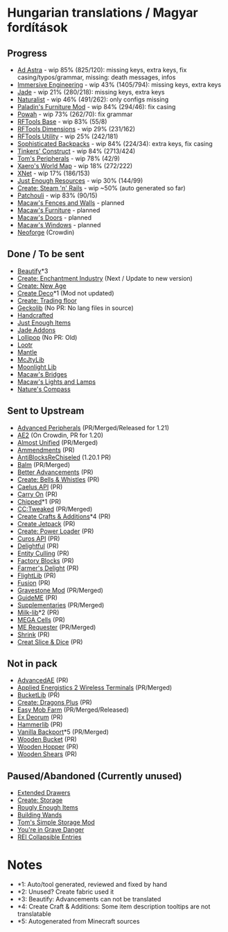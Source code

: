 # Hungarian translations / Magyar fordítások

## Progress
- [Ad Astra](https://modrinth.com/mod/ad-astra/) - wip 85% (825/120): missing keys, extra keys, fix casing/typos/grammar, missing: death messages, infos
- [Immersive Engineering](https://modrinth.com/mod/imm/) - wip 43% (1405/794): missing keys, extra keys
- [Jade](https://modrinth.com/mod/jade) - wip 21% (280/218): missing keys, extra keys
- [Naturalist](https://modrinth.com/mod/naturalist/) - wip 46% (491/262): only configs missing 
- [Paladin's Furniture Mod](https://modrinth.com/mod/paladins-furniture) - wip 84% (294/46): fix casing
- [Powah](https://modrinth.com/mod/powah) - wip 73% (262/70): fix grammar
- [RFTools Base](https://modrinth.com/mod/rftools-base) - wip 83% (55/8)
- [RFTools Dimensions](https://modrinth.com/mod/rftools-dimensions/) - wip 29% (231/162)
- [RFTools Utility](https://modrinth.com/mod/rftools-utility/) - wip 25% (242/181)
- [Sophisticated Backpacks](https://modrinth.com/mod/sophisticated-backpacks) - wip 84% (224/34): extra keys, fix casing
- [Tinkers' Construct](https://modrinth.com/mod/tinkers-construct) - wip 84% (2713/424)
- [Tom's Peripherals](https://modrinth.com/mod/toms-peripherals/) - wip 78% (42/9)
- [Xaero's World Map](https://modrinth.com/mod/xaeros-world-map/) - wip 18% (272/222)
- [XNet](https://modrinth.com/mod/xnet) - wip 17% (186/153)
- [Just Enough Resources](https://modrinth.com/mod/just-enough-resources-jer) - wip 30% (144/99)
- [Create: Steam 'n' Rails](https://modrinth.com/mod/create-steam-n-rails) - wip ~50% (auto generated so far)
- [Patchouli](https://modrinth.com/mod/patchouli) - wip 83% (90/15)
- [Macaw's Fences and Walls](https://modrinth.com/mod/macaws-fences-and-walls) - planned
- [Macaw's Furniture](https://modrinth.com/mod/macaws-furniture) - planned
- [Macaw's Doors](https://modrinth.com/mod/macaws-doors) - planned
- [Macaw's Windows](https://modrinth.com/mod/macaws-windows) - planned
- [Neoforge](https://github.com/neoforged/NeoForge) (Crowdin)

## Done / To be sent
- [Beautify](https://modrinth.com/mod/beautify)*3
- [Create: Enchantment Industry](https://modrinth.com/mod/create-enchantment-industry/) (Next / Update to new version)
- [Create: New Age](https://modrinth.com/mod/create-new-age/)
- [Create Deco](https://modrinth.com/mod/create-deco)*1 (Mod not updated)
- [Create: Trading floor](https://modrinth.com/mod/create-trading-floor)
- [Geckolib](https://modrinth.com/mod/geckolib) (No PR: No lang files in source)
- [Handcrafted](https://modrinth.com/mod/handcrafted/)
- [Just Enough Items](https://modrinth.com/mod/jei/)
- [Jade Addons](https://modrinth.com/mod/jade-addons-forge)
- [Lollipop](https://github.com/owmii/Lollipop) (No PR: Old)
- [Lootr](https://modrinth.com/mod/lootr)
- [Mantle](https://modrinth.com/mod/mantle)
- [McJtyLib](https://modrinth.com/mod/mcjtylib)
- [Moonlight Lib](https://modrinth.com/mod/moonlight)
- [Macaw's Bridges](https://modrinth.com/mod/macaws-bridges)
- [Macaw's Lights and Lamps](https://modrinth.com/mod/macaws-lights-and-lamps)
- [Nature's Compass](https://modrinth.com/mod/natures-compass/)

## Sent to Upstream
- [Advanced Peripherals](https://modrinth.com/mod/advancedperipherals) (PR/Merged/Released for 1.21)
- [AE2](https://modrinth.com/mod/ae2) (On Crowdin, PR for 1.20)
- [Almost Unified](https://modrinth.com/mod/almost-unified/) (PR/Merged)
- [Ammendments](https://modrinth.com/mod/amendments) (PR)
- [AntiBlocksReChiseled](https://modrinth.com/mod/antiblocksrechiseled) (1.20.1 PR)
- [Balm](https://modrinth.com/mod/balm/) (PR/Merged)
- [Better Advancements](https://modrinth.com/mod/better-advancements) (PR)
- [Create: Bells & Whistles](https://modrinth.com/mod/bellsandwhistles) (PR)
- [Caelus API](https://modrinth.com/mod/caelus) (PR)
- [Carry On](https://modrinth.com/mod/carry-on) (PR)
- [Chipped](https://modrinth.com/mod/chipped)*1 (PR)
- [CC:Tweaked](https://modrinth.com/mod/cc-tweaked) (PR/Merged)
- [Create Crafts & Additions](https://modrinth.com/mod/createaddition)*4 (PR)
- [Create Jetpack](https://modrinth.com/mod/create-jetpack) (PR)
- [Create: Power Loader](https://modrinth.com/mod/create-power-loader) (PR)
- [Curos API](https://modrinth.com/mod/curios) (PR)
- [Delightful](https://modrinth.com/mod/delightful) (PR)
- [Entity Culling](https://modrinth.com/mod/entityculling/) (PR)
- [Factory Blocks](https://modrinth.com/mod/factory-blocks) (PR)
- [Farmer's Delight](https://modrinth.com/mod/farmers-delight) (PR)
- [FlightLib](https://github.com/PssbleTrngle/FlightLib) (PR)
- [Fusion](https://modrinth.com/mod/fusion-connected-textures) (PR)
- [Gravestone Mod](https://modrinth.com/mod/gravestone-mod) (PR/Merged)
- [GuideME](https://modrinth.com/mod/guideme) (PR)
- [Supplementaries](https://modrinth.com/mod/supplementaries) (PR/Merged)
- [Milk-lib](https://github.com/TropheusJ/milk-lib)*2 (PR)
- [MEGA Cells](https://modrinth.com/mod/mega) (PR)
- [ME Requester](https://modrinth.com/mod/merequester) (PR/Merged)
- [Shrink](https://modrinth.com/mod/shrink) (PR)
- [Creat Slice & Dice](https://modrinth.com/mod/slice-and-dice/) (PR)

## Not in pack
- [AdvancedAE](https://modrinth.com/mod/advancedae) (PR)
- [Applied Energistics 2 Wireless Terminals](https://modrinth.com/mod/applied-energistics-2-wireless-terminals) (PR/Merged)
- [BucketLib](https://modrinth.com/mod/bucketlib) (PR)
- [Create: Dragons Plus](https://modrinth.com/mod/create-dragons-plus) (PR)
- [Easy Mob Farm](https://modrinth.com/mod/easy-mob-farm) (PR/Merged/Released)
- [Ex Deorum](https://modrinth.com/mod/ex-deorum) (PR)
- [Hammerlib](https://github.com/dragon-forge/HammerLib) (PR)
- [Vanilla Backport](https://modrinth.com/mod/vanillabackport)*5 (PR/Merged) 
- [Wooden Bucket](https://modrinth.com/mod/wooden-bucket) (PR)
- [Wooden Hopper](https://modrinth.com/mod/wooden-hopper) (PR)
- [Wooden Shears](https://modrinth.com/mod/wooden-shears) (PR)

## Paused/Abandoned (Currently unused)
- [Extended Drawers](https://modrinth.com/mod/extended-drawers)
- [Create: Storage](https://modrinth.com/mod/fxnt-create-storage)
- [Rougly Enough Items](https://modrinth.com/mod/rei)
- [Building Wands](https://modrinth.com/mod/building-wands)
- [Tom's Simple Storage Mod](https://modrinth.com/mod/toms-storage)
- [You're in Grave Danger](https://modrinth.com/mod/yigd)
- [REI Collapsible Entries](https://modrinth.com/mod/rei-collapsible-entries)

# Notes

- *1: Auto/tool generated, reviewed and fixed by hand
- *2: Unused? Create fabric used it
- *3: Beautify: Advancements can not be translated
- *4: Create Craft & Additions: Some item description tooltips are not translatable
- *5: Autogenerated from Minecraft sources

